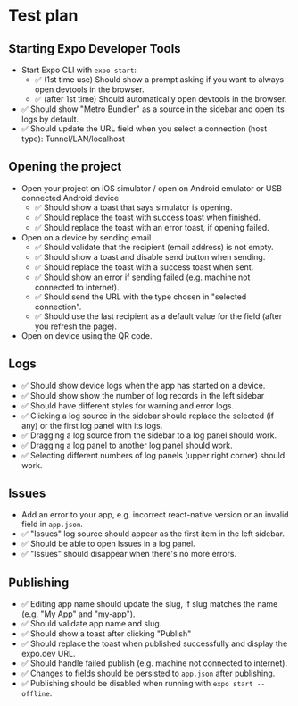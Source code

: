 # Test plan

## Starting Expo Developer Tools

- Start Expo CLI with `expo start`:
  - ✅ (1st time use) Should show a prompt asking if you want to always open devtools in the browser.
  - ✅ (after 1st time) Should automatically open devtools in the browser.
- ✅ Should show "Metro Bundler" as a source in the sidebar and open its logs by default.
- ✅ Should update the URL field when you select a connection (host type): Tunnel/LAN/localhost

## Opening the project

- Open your project on iOS simulator / open on Android emulator or USB connected Android device
  - ✅ Should show a toast that says simulator is opening.
  - ✅ Should replace the toast with success toast when finished.
  - ✅ Should replace the toast with an error toast, if opening failed.
- Open on a device by sending email
  - ✅ Should validate that the recipient (email address) is not empty.
  - ✅ Should show a toast and disable send button when sending.
  - ✅ Should replace the toast with a success toast when sent.
  - ✅ Should show an error if sending failed (e.g. machine not connected to internet).
  - ✅ Should send the URL with the type chosen in "selected connection".
  - ✅ Should use the last recipient as a default value for the field (after you refresh the page).
- Open on device using the QR code.

## Logs

- ✅ Should show device logs when the app has started on a device.
- ✅ Should show show the number of log records in the left sidebar
- ✅ Should have different styles for warning and error logs.
- ✅ Clicking a log source in the sidebar should replace the selected (if any) or the first log panel with its logs.
- ✅ Dragging a log source from the sidebar to a log panel should work.
- ✅ Dragging a log panel to another log panel should work.
- ✅ Selecting different numbers of log panels (upper right corner) should work.

## Issues

- Add an error to your app, e.g. incorrect react-native version or an invalid field in `app.json`.
- ✅ "Issues" log source should appear as the first item in the left sidebar.
- ✅ Should be able to open Issues in a log panel.
- ✅ "Issues" should disappear when there's no more errors.

## Publishing

- ✅ Editing app name should update the slug, if slug matches the name (e.g. "My App" and "my-app").
- ✅ Should validate app name and slug.
- ✅ Should show a toast after clicking "Publish"
- ✅ Should replace the toast when published successfully and display the expo.dev URL.
- ✅ Should handle failed publish (e.g. machine not connected to internet).
- ✅ Changes to fields should be persisted to `app.json` after publishing.
- ✅ Publishing should be disabled when running with `expo start --offline`.
